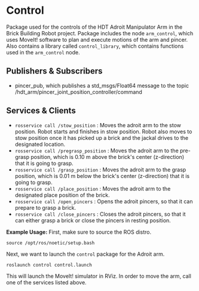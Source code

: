 # Control
Package used for the controls of the HDT Adroit Manipulator Arm in the Brick Building Robot project. Package includes the node ```arm_control```, which uses MoveIt! software to plan and execute motions of the arm and pincer. Also contains a library called ```control_library```, which contains functions used in the ```arm_control``` node.

## Publishers & Subscribers
* pincer_pub, which publishes a std_msgs/Float64 message to the topic /hdt_arm/pincer_joint_position_controller/command

## Services & Clients
* ```rosservice call /stow_position``` : Moves the adroit arm to the stow position. Robot starts and finishes in stow position. Robot also moves to stow position once it has picked up a brick and the jackal drives to the designated location.
* ```rosservice call /pregrasp_position``` : Moves the adroit arm to the pre-grasp position, which is 0.10 m above the brick's center (z-direction) that it is going to grasp.
* ```rosservice call /grasp_position``` : Moves the adroit arm to the grasp position, which is 0.01 m below the brick's center (z-direction) that it is going to grasp.
* ```rosservice call /place_position``` : Moves the adroit arm to the designated place position of the brick.
* ```rosservice call /open_pincers``` : Opens the adroit pincers, so that it can prepare to grasp a brick.
* ```rosservice call /close_pincers``` : Closes the adroit pincers, so that it can either grasp a brick or close the pincers in resting position.

__Example Usage:__
First, make sure to source the ROS distro.
```
source /opt/ros/noetic/setup.bash
```
Next, we want to launch the ```control``` package for the Adroit arm.
```
roslaunch control control.launch
```
This will launch the MoveIt! simulator in RViz. In order to move the arm, call one of the services listed above.
```